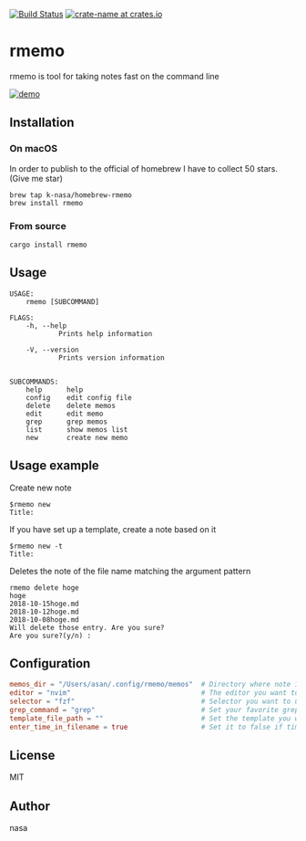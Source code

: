 [![Build Status](https://travis-ci.org/k-nasa/rmemo.svg?branch=master)](https://travis-ci.org/k-nasa/rmemo)
[![crate-name at crates.io](https://img.shields.io/crates/v/rmemo.svg)](https://crates.io/crates/rmemo)

# rmemo
rmemo is tool for taking notes fast on the command line

[![demo](https://asciinema.org/a/F65yWTfdnMyNgiyFhLjGO3mRZ.png)](https://asciinema.org/a/F65yWTfdnMyNgiyFhLjGO3mRZ)

## Installation
### On macOS
In order to publish to the official of homebrew I have to collect 50 stars.(Give me star)
```
brew tap k-nasa/homebrew-rmemo
brew install rmemo
```

### From source
```
cargo install rmemo
```

## Usage
```
USAGE:
    rmemo [SUBCOMMAND]

FLAGS:
    -h, --help
            Prints help information

    -V, --version
            Prints version information


SUBCOMMANDS:
    help      help
    config    edit config file
    delete    delete memos
    edit      edit memo
    grep      grep memos
    list      show memos list
    new       create new memo
```

## Usage example
Create new note
```
$rmemo new
Title:
```
If you have set up a template, create a note based on it
```
$rmemo new -t
Title:
```
Deletes the note of the file name matching the argument pattern
```
rmemo delete hoge
hoge
2018-10-15hoge.md
2018-10-12hoge.md
2018-10-08hoge.md
Will delete those entry. Are you sure?
Are you sure?(y/n) :
```

## Configuration
```toml
memos_dir = "/Users/asan/.config/rmemo/memos"  # Directory where note is stored
editor = "nvim"                                # The editor you want to use. I recommend nvim for no particular reason
selector = "fzf"                               # Selector you want to use. Please choose your favorite one
grep_command = "grep"                          # Set your favorite grep
template_file_path = ""                        # Set the template you want to use
enter_time_in_filename = true                  # Set it to false if timestamp is not required for file name
```

## License
MIT

## Author
nasa
